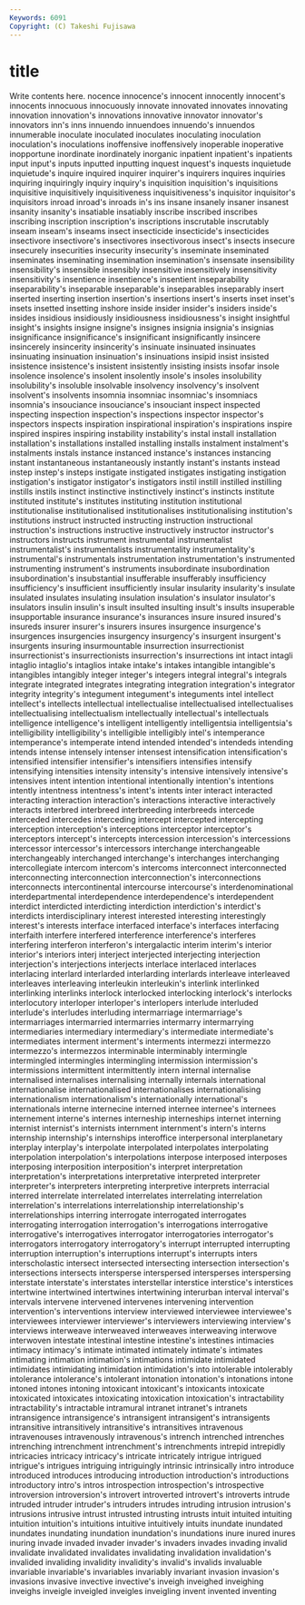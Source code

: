 ```yaml
---
Keywords: 6091 
Copyright: (C) Takeshi Fujisawa
---
```


# title

Write contents here.
nocence innocence's innocent innocently innocent's
innocents innocuous innocuously innovate innovated innovates innovating innovation innovation's innovations
innovative innovator innovator's innovators inn's inns innuendo innuendoes innuendo's innuendos
innumerable inoculate inoculated inoculates inoculating inoculation inoculation's inoculations inoffensive inoffensively
inoperable inoperative inopportune inordinate inordinately inorganic inpatient inpatient's inpatients input
input's inputs inputted inputting inquest inquest's inquests inquietude inquietude's inquire
inquired inquirer inquirer's inquirers inquires inquiries inquiring inquiringly inquiry inquiry's
inquisition inquisition's inquisitions inquisitive inquisitively inquisitiveness inquisitiveness's inquisitor inquisitor's inquisitors
inroad inroad's inroads in's ins insane insanely insaner insanest insanity
insanity's insatiable insatiably inscribe inscribed inscribes inscribing inscription inscription's inscriptions
inscrutable inscrutably inseam inseam's inseams insect insecticide insecticide's insecticides insectivore
insectivore's insectivores insectivorous insect's insects insecure insecurely insecurities insecurity insecurity's
inseminate inseminated inseminates inseminating insemination insemination's insensate insensibility insensibility's insensible
insensibly insensitive insensitively insensitivity insensitivity's insentience insentience's insentient inseparability inseparability's
inseparable inseparable's inseparables inseparably insert inserted inserting insertion insertion's insertions
insert's inserts inset inset's insets insetted insetting inshore inside insider
insider's insiders inside's insides insidious insidiously insidiousness insidiousness's insight insightful
insight's insights insigne insigne's insignes insignia insignia's insignias insignificance insignificance's
insignificant insignificantly insincere insincerely insincerity insincerity's insinuate insinuated insinuates insinuating
insinuation insinuation's insinuations insipid insist insisted insistence insistence's insistent insistently
insisting insists insofar insole insolence insolence's insolent insolently insole's insoles
insolubility insolubility's insoluble insolvable insolvency insolvency's insolvent insolvent's insolvents insomnia
insomniac insomniac's insomniacs insomnia's insouciance insouciance's insouciant inspect inspected inspecting
inspection inspection's inspections inspector inspector's inspectors inspects inspiration inspirational inspiration's
inspirations inspire inspired inspires inspiring instability instability's instal install installation
installation's installations installed installing installs instalment instalment's instalments instals instance
instanced instance's instances instancing instant instantaneous instantaneously instantly instant's instants
instead instep instep's insteps instigate instigated instigates instigating instigation instigation's
instigator instigator's instigators instil instill instilled instilling instills instils instinct
instinctive instinctively instinct's instincts institute instituted institute's institutes instituting institution
institutional institutionalise institutionalised institutionalises institutionalising institution's institutions instruct instructed instructing
instruction instructional instruction's instructions instructive instructively instructor instructor's instructors instructs
instrument instrumental instrumentalist instrumentalist's instrumentalists instrumentality instrumentality's instrumental's instrumentals instrumentation
instrumentation's instrumented instrumenting instrument's instruments insubordinate insubordination insubordination's insubstantial insufferable
insufferably insufficiency insufficiency's insufficient insufficiently insular insularity insularity's insulate insulated
insulates insulating insulation insulation's insulator insulator's insulators insulin insulin's insult
insulted insulting insult's insults insuperable insupportable insurance insurance's insurances insure
insured insured's insureds insurer insurer's insurers insures insurgence insurgence's insurgences
insurgencies insurgency insurgency's insurgent insurgent's insurgents insuring insurmountable insurrection insurrectionist
insurrectionist's insurrectionists insurrection's insurrections int intact intagli intaglio intaglio's intaglios
intake intake's intakes intangible intangible's intangibles intangibly integer integer's integers
integral integral's integrals integrate integrated integrates integrating integration integration's integrator
integrity integrity's integument integument's integuments intel intellect intellect's intellects intellectual
intellectualise intellectualised intellectualises intellectualising intellectualism intellectually intellectual's intellectuals intelligence intelligence's
intelligent intelligently intelligentsia intelligentsia's intelligibility intelligibility's intelligible intelligibly intel's intemperance
intemperance's intemperate intend intended intended's intendeds intending intends intense intensely
intenser intensest intensification intensification's intensified intensifier intensifier's intensifiers intensifies intensify
intensifying intensities intensity intensity's intensive intensively intensive's intensives intent intention
intentional intentionally intention's intentions intently intentness intentness's intent's intents inter
interact interacted interacting interaction interaction's interactions interactive interactively interacts interbred
interbreed interbreeding interbreeds intercede interceded intercedes interceding intercept intercepted intercepting
interception interception's interceptions interceptor interceptor's interceptors intercept's intercepts intercession intercession's
intercessions intercessor intercessor's intercessors interchange interchangeable interchangeably interchanged interchange's interchanges
interchanging intercollegiate intercom intercom's intercoms interconnect interconnected interconnecting interconnection interconnection's
interconnections interconnects intercontinental intercourse intercourse's interdenominational interdepartmental interdependence interdependence's interdependent
interdict interdicted interdicting interdiction interdiction's interdict's interdicts interdisciplinary interest interested
interesting interestingly interest's interests interface interfaced interface's interfaces interfacing interfaith
interfere interfered interference interference's interferes interfering interferon interferon's intergalactic interim
interim's interior interior's interiors interj interject interjected interjecting interjection interjection's
interjections interjects interlace interlaced interlaces interlacing interlard interlarded interlarding interlards
interleave interleaved interleaves interleaving interleukin interleukin's interlink interlinked interlinking interlinks
interlock interlocked interlocking interlock's interlocks interlocutory interloper interloper's interlopers interlude
interluded interlude's interludes interluding intermarriage intermarriage's intermarriages intermarried intermarries intermarry
intermarrying intermediaries intermediary intermediary's intermediate intermediate's intermediates interment interment's interments
intermezzi intermezzo intermezzo's intermezzos interminable interminably intermingle intermingled intermingles intermingling
intermission intermission's intermissions intermittent intermittently intern internal internalise internalised internalises
internalising internally internals international internationalise internationalised internationalises internationalising internationalism internationalism's
internationally international's internationals interne internecine interned internee internee's internees internement
interne's internes interneship interneships internet interning internist internist's internists internment
internment's intern's interns internship internship's internships interoffice interpersonal interplanetary interplay
interplay's interpolate interpolated interpolates interpolating interpolation interpolation's interpolations interpose interposed
interposes interposing interposition interposition's interpret interpretation interpretation's interpretations interpretative interpreted
interpreter interpreter's interpreters interpreting interpretive interprets interracial interred interrelate interrelated
interrelates interrelating interrelation interrelation's interrelations interrelationship interrelationship's interrelationships interring interrogate
interrogated interrogates interrogating interrogation interrogation's interrogations interrogative interrogative's interrogatives interrogator
interrogatories interrogator's interrogators interrogatory interrogatory's interrupt interrupted interrupting interruption interruption's
interruptions interrupt's interrupts inters interscholastic intersect intersected intersecting intersection intersection's
intersections intersects intersperse interspersed intersperses interspersing interstate interstate's interstates interstellar
interstice interstice's interstices intertwine intertwined intertwines intertwining interurban interval interval's
intervals intervene intervened intervenes intervening intervention intervention's interventions interview interviewed
interviewee interviewee's interviewees interviewer interviewer's interviewers interviewing interview's interviews interweave
interweaved interweaves interweaving interwove interwoven intestate intestinal intestine intestine's intestines
intimacies intimacy intimacy's intimate intimated intimately intimate's intimates intimating intimation
intimation's intimations intimidate intimidated intimidates intimidating intimidation intimidation's into intolerable
intolerably intolerance intolerance's intolerant intonation intonation's intonations intone intoned intones
intoning intoxicant intoxicant's intoxicants intoxicate intoxicated intoxicates intoxicating intoxication intoxication's
intractability intractability's intractable intramural intranet intranet's intranets intransigence intransigence's intransigent
intransigent's intransigents intransitive intransitively intransitive's intransitives intravenous intravenouses intravenously intravenous's
intrench intrenched intrenches intrenching intrenchment intrenchment's intrenchments intrepid intrepidly intricacies
intricacy intricacy's intricate intricately intrigue intrigued intrigue's intrigues intriguing intriguingly
intrinsic intrinsically intro introduce introduced introduces introducing introduction introduction's introductions
introductory intro's intros introspection introspection's introspective introversion introversion's introvert introverted
introvert's introverts intrude intruded intruder intruder's intruders intrudes intruding intrusion
intrusion's intrusions intrusive intrust intrusted intrusting intrusts intuit intuited intuiting
intuition intuition's intuitions intuitive intuitively intuits inundate inundated inundates inundating
inundation inundation's inundations inure inured inures inuring invade invaded invader
invader's invaders invades invading invalid invalidate invalidated invalidates invalidating invalidation
invalidation's invalided invaliding invalidity invalidity's invalid's invalids invaluable invariable invariable's
invariables invariably invariant invasion invasion's invasions invasive invective invective's inveigh
inveighed inveighing inveighs inveigle inveigled inveigles inveigling invent invented inventing
